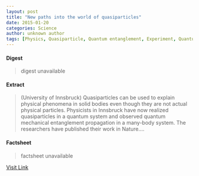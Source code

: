 ```yaml
---
layout: post
title: "New paths into the world of quasiparticles"
date: 2015-01-20
categories: Science
author: unknown author
tags: [Physics, Quasiparticle, Quantum entanglement, Experiment, Quantum mechanics, Rainer Blatt, Applied and interdisciplinary physics, Physical chemistry, Scientific theories, Physical sciences, Condensed matter, Condensed matter physics, Materials science, Scientific method, Science, Chemistry, Particle physics, Mechanics, Solid state engineering, Modern physics, Theoretical physics]
---
```



#### Digest
>digest unavailable

#### Extract
>(University of Innsbruck) Quasiparticles can be used to explain physical phenomena in solid bodies even though they are not actual physical particles. Physicists in Innsbruck have now realized quasiparticles in a quantum system and observed quantum mechanical entanglement propagation in a many-body system. The researchers have published their work in Nature....

#### Factsheet
>factsheet unavailable

[Visit Link](http://www.eurekalert.org/pub_releases/2014-07/uoi-npi070814.php)


